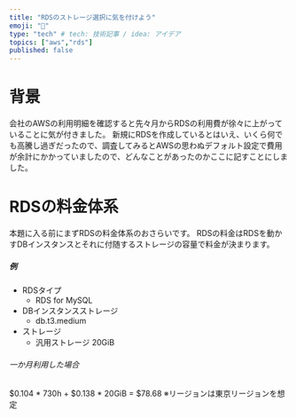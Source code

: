 ```yaml
---
title: "RDSのストレージ選択に気を付けよう"
emoji: "🐁"
type: "tech" # tech: 技術記事 / idea: アイデア
topics: ["aws","rds"]
published: false
---
```


# 背景
会社のAWSの利用明細を確認すると先々月からRDSの利用費が徐々に上がっていることに気が付きました。
新規にRDSを作成しているとはいえ、いくら何でも高騰し過ぎだったので、調査してみるとAWSの思わぬデフォルト設定で費用が余計にかかっていましたので、どんなことがあったのかここに記すことにしました。
# RDSの料金体系
本題に入る前にまずRDSの料金体系のおさらいです。
RDSの料金はRDSを動かすDBインスタンスとそれに付随するストレージの容量で料金が決まります。

##### 例
- RDSタイプ
  - RDS for MySQL
- DBインスタンスストレージ
  - db.t3.medium
- ストレージ
  - 汎用ストレージ 20GiB

###### 一か月利用した場合
$0.104 * 730h + $0.138 * 20GiB = $78.68
※リージョンは東京リージョンを想定